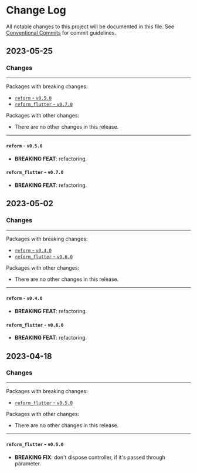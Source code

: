 # Change Log

All notable changes to this project will be documented in this file.
See [Conventional Commits](https://conventionalcommits.org) for commit guidelines.

## 2023-05-25

### Changes

---

Packages with breaking changes:

 - [`reform` - `v0.5.0`](#reform---v050)
 - [`reform_flutter` - `v0.7.0`](#reform_flutter---v070)

Packages with other changes:

 - There are no other changes in this release.

---

#### `reform` - `v0.5.0`

 - **BREAKING** **FEAT**: refactoring.

#### `reform_flutter` - `v0.7.0`

 - **BREAKING** **FEAT**: refactoring.


## 2023-05-02

### Changes

---

Packages with breaking changes:

 - [`reform` - `v0.4.0`](#reform---v040)
 - [`reform_flutter` - `v0.6.0`](#reform_flutter---v060)

Packages with other changes:

 - There are no other changes in this release.

---

#### `reform` - `v0.4.0`

 - **BREAKING** **FEAT**: refactoring.

#### `reform_flutter` - `v0.6.0`

 - **BREAKING** **FEAT**: refactoring.


## 2023-04-18

### Changes

---

Packages with breaking changes:

 - [`reform_flutter` - `v0.5.0`](#reform_flutter---v050)

Packages with other changes:

 - There are no other changes in this release.

---

#### `reform_flutter` - `v0.5.0`

 - **BREAKING** **FIX**: don't dispose controller, if it's passed through parameter.

